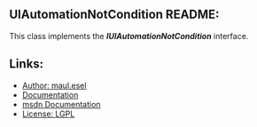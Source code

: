 ## UIAutomationNotCondition README:
This class implements the ***IUIAutomationNotCondition*** interface.

## Links:
* [Author: maul.esel](https://github.com/maul-esel)
* [Documentation](http://maul-esel.github.com/COM-Classes/AHK_v1.1/UIAutomationNotCondition)
* [msdn Documentation](http://msdn.microsoft.com/en-us/library/windows/desktop/ee696106)
* [License: LGPL](http://www.gnu.org/licenses/lgpl-2.1.txt)